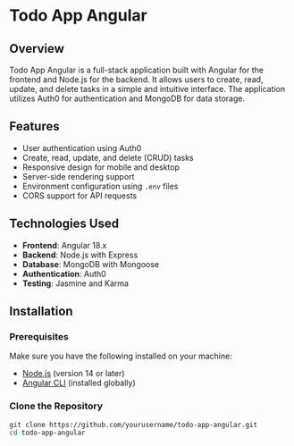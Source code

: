 # Todo App Angular

## Overview

Todo App Angular is a full-stack application built with Angular for the frontend and Node.js for the backend. It allows users to create, read, update, and delete tasks in a simple and intuitive interface. The application utilizes Auth0 for authentication and MongoDB for data storage.

## Features

- User authentication using Auth0
- Create, read, update, and delete (CRUD) tasks
- Responsive design for mobile and desktop
- Server-side rendering support
- Environment configuration using `.env` files
- CORS support for API requests

## Technologies Used

- **Frontend**: Angular 18.x
- **Backend**: Node.js with Express
- **Database**: MongoDB with Mongoose
- **Authentication**: Auth0
- **Testing**: Jasmine and Karma

## Installation

### Prerequisites

Make sure you have the following installed on your machine:

- [Node.js](https://nodejs.org/) (version 14 or later)
- [Angular CLI](https://angular.io/cli) (installed globally)

### Clone the Repository

```bash
git clone https://github.com/yourusername/todo-app-angular.git
cd todo-app-angular